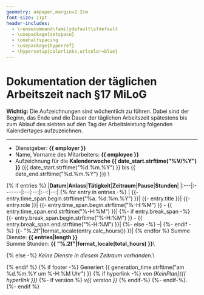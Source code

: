```yaml
---
geometry: a4paper,margin=2.2cm
font-size: 11pt
header-includes:
  - \renewcommand\familydefault\sfdefault
  - \usepackage{setspace}
  - \onehalfspacing
  - \usepackage{hyperref}
  - \hypersetup{colorlinks,urlcolor=blue}
---
```

# Dokumentation der täglichen Arbeitszeit nach §17 MiLoG

**Wichtig:** Die Aufzeichnungen sind wöchentlich zu führen. Dabei sind der
Beginn, das Ende und die Dauer der täglichen Arbeitszeit spätestens bis zum
Ablauf des siebten auf den Tag der Arbeitsleistung folgenden Kalendertages
aufzuzeichnen.

---

* Dienstgeber: **{{ employer }}**
* Name, Vorname des Mitarbeiters: **{{ employee }}**
* Aufzeichnung für die **Kalenderwoche {{ date_start.strftime("%V/%Y") }}** ({{ date_start.strftime("%d.%m.%Y") }} bis {{ date_end.strftime("%d.%m.%Y") }})
\

{% if entries %}
|**Datum**|**Anlass**|**Tätigkeit**|**Zeitraum**|**Pause**|**Stunden**|
|:---|:-------|:--|:--:|:--:|--:|
{% for entry in entries -%}
  |
  {{- entry.time_span.begin.strftime("%a. %d.%m.%Y") }}|
  {{- entry.title }}|
  {{- entry.role }}|
  {{- entry.time_span.begin.strftime("%-H:%M") }} - {{ entry.time_span.end.strftime("%-H:%M") }}|
  {%- if entry.break_span -%}
    {{- entry.break_span.begin.strftime("%-H:%M") }} - {{ entry.break_span.end.strftime("%-H:%M") }}|
  {%- else -%}
    –|
  {%- endif -%}
  {{- "%.2f"|format_locale(entry.calc_hours()) }}|
{% endfor %}
Summe Dienste: **{{ entries|length }}**\
Summe Stunden: **{{ "%.2f"|format_locale(total_hours) }}**\

{% else -%}
*Keine Dienste in diesem Zeitraum vorhanden.*\

{% endif %}
{% if footer -%}
    Generiert {{ generation_time.strftime("am %d.%m.%Y um %-H:%M Uhr") }}
    {% if hyperlink -%}
        von _[KeinPlan]({{ hyperlink }})_
        {%- if version %}
            _v{{ version }}_
        {% endif-%}
    {%- endif-%}.
{%- endif %}
